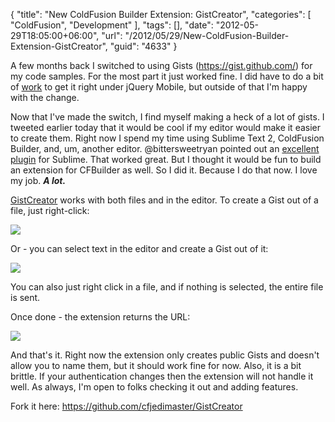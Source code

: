 {
	"title": "New ColdFusion Builder Extension: GistCreator",
	"categories": [
		"ColdFusion",
		"Development"
	],
	"tags": [],
	"date": "2012-05-29T18:05:00+06:00",
	"url": "/2012/05/29/New-ColdFusion-Builder-Extension-GistCreator",
	"guid": "4633"
}

A few months back I switched to using Gists (<a href="https://gist.github.com/">https://gist.github.com/</a>) for my code samples. For the most part it just worked fine. I did have to do a bit of <a href="http://www.raymondcamden.com/index.cfm/2012/4/14/Dynamically-replacing-Gists-with-raw-content-for-jQuery-Mobile">work</a> to get it right under jQuery Mobile, but outside of that I'm happy with the change. 

Now that I've made the switch, I find myself making a heck of a lot of gists. I tweeted earlier today that it would be cool if my editor would make it easier to create them. Right now I spend my time using Sublime Text 2, ColdFusion Builder, and, um, another editor. @bittersweetryan pointed out an <a href="https://github.com/condemil/Gist">excellent plugin</a> for Sublime. That worked great. But I thought it would be fun to build an extension for CFBuilder as well. So I did it. Because I do that now. I love my job. <b><i>A lot.</i></b>

<a href="http://gistcreator.riaforge.org/">GistCreator</a> works with both files and in the editor. To create a Gist out of a file, just right-click:

<img src="http://www.raymondcamden.com/images/ScreenClip91.png" />

Or - you can select text in the editor and create a Gist out of it:

<img src="http://www.raymondcamden.com/images/ScreenClip92.png" />

You can also just right click in a file, and if nothing is selected, the entire file is sent.

Once done - the extension returns the URL:

<img src="http://www.raymondcamden.com/images/ScreenClip93.png" />

And that's it. Right now the extension only creates public Gists and doesn't allow you to name them, but it should work fine for now. Also, it is a bit brittle. If your authentication changes then the extension will not handle it well. As always, I'm open to folks checking it out and adding features. 

Fork it here: <a href="https://github.com/cfjedimaster/GistCreator">https://github.com/cfjedimaster/GistCreator</a>